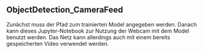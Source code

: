 ## ObjectDetection_CameraFeed

Zunächst muss der Pfad zum trainierten Model angegeben werden. Danach kann dieses Jupyter-Notebook zur Nutzung der Webcam mit dem Model benutzt werden.
Das Netz kann allerdings auch mit einem bereits gespeicherten Video verwendet werden.
